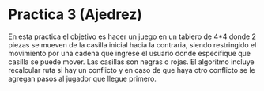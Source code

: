 # Practica 3 (Ajedrez)
En esta practica el objetivo es hacer un juego en un tablero de 4*4 donde 2 piezas se mueven de la casilla inicial hacia la contraria, siendo restringido el movimiento por una cadena que ingrese el usuario donde especifique que casilla se puede mover. 
Las casillas son negras o rojas.
El algoritmo incluye recalcular ruta si hay un conflicto y en caso de que haya otro conflicto se le agregan pasos al jugador que llegue primero.
